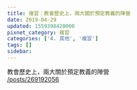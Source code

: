 ```yaml
---
title: 複習：教會歷史上，兩大關於預定教義的陣營
date: 2019-04-29
updated: 1559398420000
pixnet_category: 複習
categories: ['4. 其他', '複習']
tags: []
sidebar: 
---
```


<p>教會歷史上，兩大關於預定教義的陣營<br/>
<a href="/posts/269192056" target="_blank">/posts/269192056</a></p>
<p> </p>

